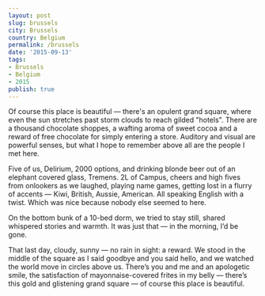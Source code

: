 ```yaml
---
layout: post
slug: brussels
city: Brussels
country: Belgium
permalink: /brussels
date: '2015-09-13'
tags:
- Brussels
- Belgium
- 2015
publish: true
---
```


Of course this place is beautiful — there's an opulent grand square, where even the sun stretches past storm clouds to reach gilded "hotels". There are a thousand chocolate shoppes, a wafting aroma of sweet cocoa and a reward of free chocolate for simply entering a store. Auditory and visual are powerful senses, but what I hope to remember above all are the people I met here.

Five of us, Delirium, 2000 options, and drinking blonde beer out of an elephant covered glass, Tremens. 2L of Campus, cheers and high fives from onlookers as we laughed,  playing name games, getting lost in a flurry of accents — Kiwi, British, Aussie, American. All speaking English with a twist. Which was nice because nobody else seemed to here.

On the bottom bunk of a 10-bed dorm, we tried to stay still, shared whispered stories and warmth. It was just that — in the morning, I’d be gone.

That last day, cloudy, sunny — no rain in sight: a reward. We stood in the middle of the square as I said goodbye and you said hello, and we watched the world move in circles above us. There’s you and me and an apologetic smile, the satisfaction of mayonnaise-covered frites in my belly — there’s this gold and glistening grand square — of course this place is beautiful.